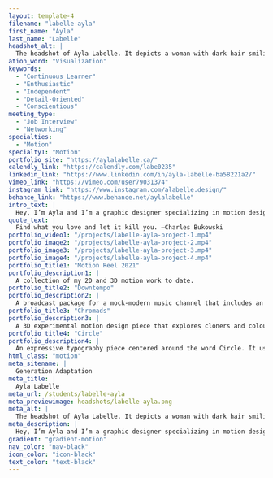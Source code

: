 ```yaml
---
layout: template-4
filename: "labelle-ayla"
first_name: "Ayla"
last_name: "Labelle"
headshot_alt: |
  The headshot of Ayla Labelle. It depicts a woman with dark hair smiling. She is wearing a dark t-shirt and has tattoos on her arm.
ation_word: "Visualization"
keywords:
  - "Continuous Learner"
  - "Enthusiastic"
  - "Independent"
  - "Detail-Oriented"
  - "Conscientious"
meeting_type:
  - "Job Interview"
  - "Networking"
specialties:
  - "Motion"
specialty1: "Motion"
portfolio_site: "https://aylalabelle.ca/"
calendly_link: "https://calendly.com/labe0235"
linkedin_link: "https://www.linkedin.com/in/ayla-labelle-ba58221a2/"
vimeo_link: "https://vimeo.com/user79031374"
instagram_link: "https://www.instagram.com/alabelle.design/"
behance_link: "https://www.behance.net/aylalabelle"
intro_text: |
  Hey, I’m Ayla and I’m a graphic designer specializing in motion design. I love being challenged with communicating an idea through compelling visuals, and getting lost in the creative process is what really sets my soul on fire. Whether it be through motion design, videography or post-production editing, I thrive from keeping things in motion.
quote_text: |
  Find what you love and let it kill you. —Charles Bukowski
portfolio_video1: "/projects/labelle-ayla-project-1.mp4"
portfolio_image2: "/projects/labelle-ayla-project-2.mp4"
portfolio_image3: "/projects/labelle-ayla-project-3.mp4"
portfolio_image4: "/projects/labelle-ayla-project-4.mp4"
portfolio_title1: "Motion Reel 2021"
portfolio_description1: |
  A collection of my 2D and 3D motion work to date.
portfolio_title2: "Downtempo"
portfolio_description2: |
  A broadcast package for a mock-modern music channel that includes an intro clip, transitional elements and a lower-third animation.
portfolio_title3: "Chromads"
portfolio_description3: |
  A 3D experimental motion design piece that explores cloners and colours in Cinema 4D.
portfolio_title4: "Circle"
portfolio_description4: |
  An expressive typography piece centered around the word Circle. It uses a variety of colourful and dynamic circular animations in order to demonstrate the playful aspects of circles.
html_class: "motion"
meta_sitename: |
  Generation Adaptation
meta_title: |
  Ayla Labelle
meta_url: /students/labelle-ayla
meta_previewimage: headshots/labelle-ayla.png
meta_alt: |
  The headshot of Ayla Labelle. It depicts a woman with dark hair smiling. She is wearing a dark t-shirt and has tattoos on her arm.
meta_description: |
  Hey, I’m Ayla and I’m a graphic designer specializing in motion design. I love being challenged with communicating an idea through compelling visuals, and getting lost in the creative process is what really sets my soul on fire. Whether it be through motion design, videography or post-production editing, I thrive from keeping things in motion.
gradient: "gradient-motion"
nav_color: "nav-black"
icon_color: "icon-black"
text_color: "text-black"
---
```

